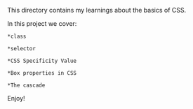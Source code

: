 This directory contains my learnings about the basics of CSS.

In this project we cover:
    
    *class

    *selector

    *CSS Specificity Value

    *Box properties in CSS

    *The cascade

Enjoy!